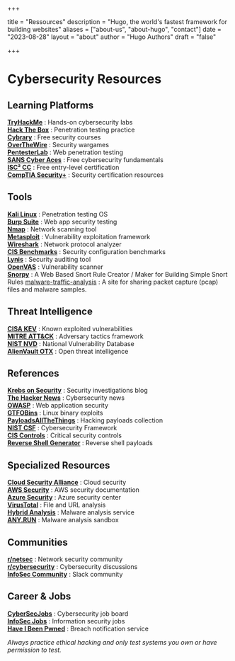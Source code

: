 +++

title = "Ressources"
description = "Hugo, the world's fastest framework for building websites"
aliases = ["about-us", "about-hugo", "contact"]
date = "2023-08-28"
layout = "about"
author = "Hugo Authors"
draft = "false"

+++


# Cybersecurity Resources

## Learning Platforms
[**TryHackMe**](https://tryhackme.com) : Hands-on cybersecurity labs  
[**Hack The Box**](https://www.hackthebox.com) : Penetration testing practice  
[**Cybrary**](https://www.cybrary.it) : Free security courses  
[**OverTheWire**](https://overthewire.org) : Security wargames  
[**PentesterLab**](https://pentesterlab.com) : Web penetration testing  
[**SANS Cyber Aces**](https://www.cyberaces.org) : Free cybersecurity fundamentals  
[**ISC² CC**](https://www.isc2.org/certifications/cc) : Free entry-level certification  
[**CompTIA Security+**](https://www.comptia.org/certifications/security) : Security certification resources  

## Tools
[**Kali Linux**](https://www.kali.org) : Penetration testing OS  
[**Burp Suite**](https://portswigger.net/burp) : Web app security testing  
[**Nmap**](https://nmap.org) : Network scanning tool  
[**Metasploit**](https://www.metasploit.com) : Vulnerability exploitation framework  
[**Wireshark**](https://www.wireshark.org) : Network protocol analyzer  
[**CIS Benchmarks**](https://www.cisecurity.org/cis-benchmarks) : Security configuration benchmarks  
[**Lynis**](https://cisofy.com/lynis) : Security auditing tool  
[**OpenVAS**](https://www.openvas.org) : Vulnerability scanner  
[**Snorpy**](https://snorpy.cyb3rs3c.net) : A Web Based Snort Rule Creator / Maker for Building Simple Snort Rules
[malware-traffic-analysis](https://www.malware-traffic-analysis.net) : A site for sharing packet capture (pcap) files and malware samples.


## Threat Intelligence
[**CISA KEV**](https://www.cisa.gov/known-exploited-vulnerabilities) : Known exploited vulnerabilities  
[**MITRE ATT&CK**](https://attack.mitre.org) : Adversary tactics framework  
[**NIST NVD**](https://nvd.nist.gov) : National Vulnerability Database  
[**AlienVault OTX**](https://otx.alienvault.com) : Open threat intelligence  

## References
[**Krebs on Security**](https://krebsonsecurity.com) : Security investigations blog  
[**The Hacker News**](https://thehackernews.com) : Cybersecurity news  
[**OWASP**](https://owasp.org) : Web application security  
[**GTFOBins**](https://gtfobins.github.io) : Linux binary exploits  
[**PayloadsAllTheThings**](https://github.com/swisskyrepo/PayloadsAllTheThings) : Hacking payloads collection  
[**NIST CSF**](https://www.nist.gov/cyberframework) : Cybersecurity Framework  
[**CIS Controls**](https://www.cisecurity.org/controls) : Critical security controls  
[**Reverse Shell Generator**](https://www.revshells.com) : Reverse shell payloads  

## Specialized Resources
[**Cloud Security Alliance**](https://cloudsecurityalliance.org) : Cloud security  
[**AWS Security**](https://docs.aws.amazon.com/security) : AWS security documentation  
[**Azure Security**](https://azure.microsoft.com/en-us/services/security-center) : Azure security center  
[**VirusTotal**](https://www.virustotal.com) : File and URL analysis  
[**Hybrid Analysis**](https://www.hybrid-analysis.com) : Malware analysis service  
[**ANY.RUN**](https://any.run) : Malware analysis sandbox  

## Communities
[**r/netsec**](https://www.reddit.com/r/netsec) : Network security community  
[**r/cybersecurity**](https://www.reddit.com/r/cybersecurity) : Cybersecurity discussions  
[**InfoSec Community**](https://www.infosec-community.org) : Slack community  

## Career & Jobs
[**CyberSecJobs**](https://cybersecjobs.com) : Cybersecurity job board  
[**InfoSec Jobs**](https://www.infosec-jobs.com) : Information security jobs  
[**Have I Been Pwned**](https://haveibeenpwned.com) : Breach notification service  

*Always practice ethical hacking and only test systems you own or have permission to test.*